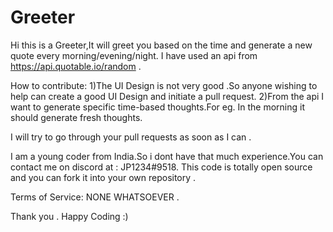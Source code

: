 # Greeter

Hi this is a Greeter,It will greet you based on the time and generate a new quote every morning/evening/night.
I have used an api from https://api.quotable.io/random .


How to contribute:
  1)The UI Design is not very good .So anyone wishing to help can create a good UI Design and initiate a pull request.
  2)From the api I want to generate specific time-based thoughts.For eg. In the morning it should generate fresh thoughts.

 I will try to go through your pull requests as soon as I can .
 
 
I am a young coder from India.So i dont have that much experience.You can contact me on discord at : JP1234#9518.
This code is totally open source and you can fork it into your own repository .
  
  Terms of Service:
  NONE WHATSOEVER .
  
  
  Thank you .
  Happy Coding :)
